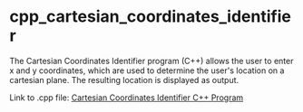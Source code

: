 # cpp_cartesian_coordinates_identifier
The Cartesian Coordinates Identifier program (C++) allows the user to enter x and y coordinates, which are used to determine the user's location on a cartesian plane. The resulting location is displayed as output.

Link to .cpp file: <a href="https://github.com/ffm5113/cpp_cartesian_coordinates_identifier/blob/main/CartesianCoordinates.cpp">Cartesian Coordinates Identifier C++ Program</a>
